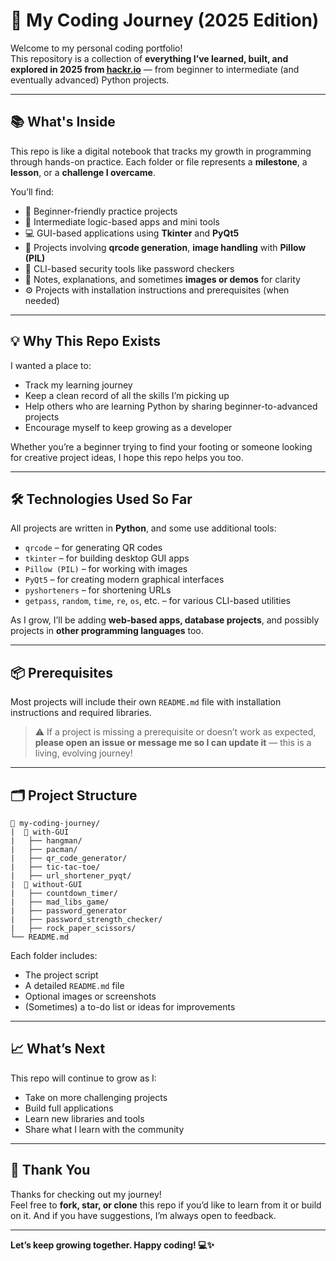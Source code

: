 # 🌱 My Coding Journey (2025 Edition)

Welcome to my personal coding portfolio!  
This repository is a collection of **everything I’ve learned, built, and explored in 2025 from [hackr.io](https://hackr.io/blog/python-projects)** — from beginner to intermediate (and eventually advanced) Python projects.

---

## 📚 What's Inside

This repo is like a digital notebook that tracks my growth in programming through hands-on practice. Each folder or file represents a **milestone**, a **lesson**, or a **challenge I overcame**.

You’ll find:

-   🧠 Beginner-friendly practice projects
-   🔄 Intermediate logic-based apps and mini tools
-   💻 GUI-based applications using **Tkinter** and **PyQt5**
-   📸 Projects involving **qrcode generation**, **image handling** with **Pillow (PIL)**
-   🔐 CLI-based security tools like password checkers
-   🧪 Notes, explanations, and sometimes **images or demos** for clarity
-   ⚙️ Projects with installation instructions and prerequisites (when needed)

---

## 💡 Why This Repo Exists

I wanted a place to:

-   Track my learning journey
-   Keep a clean record of all the skills I’m picking up
-   Help others who are learning Python by sharing beginner-to-advanced projects
-   Encourage myself to keep growing as a developer

Whether you’re a beginner trying to find your footing or someone looking for creative project ideas, I hope this repo helps you too.

---

## 🛠 Technologies Used So Far

All projects are written in **Python**, and some use additional tools:

-   `qrcode` – for generating QR codes
-   `tkinter` – for building desktop GUI apps
-   `Pillow (PIL)` – for working with images
-   `PyQt5` – for creating modern graphical interfaces
-   `pyshorteners` – for shortening URLs
-   `getpass`, `random`, `time`, `re`, `os`, etc. – for various CLI-based utilities

As I grow, I’ll be adding **web-based apps, database projects**, and possibly projects in **other programming languages** too.

---

## 📦 Prerequisites

Most projects will include their own `README.md` file with installation instructions and required libraries.

> ⚠️ If a project is missing a prerequisite or doesn’t work as expected, **please open an issue or message me so I can update it** — this is a living, evolving journey!

---

## 🗂 Project Structure

```
📁 my-coding-journey/
|  📁 with-GUI
|   ├── hangman/
|   ├── pacman/
|   ├── qr_code_generator/
|   ├── tic-tac-toe/
|   ├── url_shortener_pyqt/
|  📁 without-GUI
|   ├── countdown_timer/
|   ├── mad_libs_game/
|   ├── password_generator
|   ├── password_strength_checker/
|   ├── rock_paper_scissors/
└── README.md
```

Each folder includes:

-   The project script
-   A detailed `README.md` file
-   Optional images or screenshots
-   (Sometimes) a to-do list or ideas for improvements

---

## 📈 What’s Next

This repo will continue to grow as I:

-   Take on more challenging projects
-   Build full applications
-   Learn new libraries and tools
-   Share what I learn with the community

---

## 🙌 Thank You

Thanks for checking out my journey!  
Feel free to **fork, star, or clone** this repo if you’d like to learn from it or build on it. And if you have suggestions, I’m always open to feedback.

---

**Let’s keep growing together. Happy coding! 💻✨**
